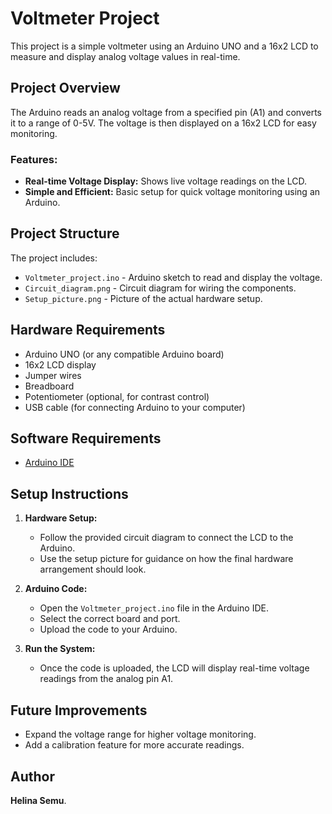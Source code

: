 # Voltmeter Project

This project is a simple voltmeter using an Arduino UNO and a 16x2 LCD to measure and display analog voltage values in real-time.

## Project Overview

The Arduino reads an analog voltage from a specified pin (A1) and converts it to a range of 0-5V. The voltage is then displayed on a 16x2 LCD for easy monitoring. 

### Features:
- **Real-time Voltage Display:** Shows live voltage readings on the LCD.
- **Simple and Efficient:** Basic setup for quick voltage monitoring using an Arduino.

## Project Structure

The project includes:
- `Voltmeter_project.ino` - Arduino sketch to read and display the voltage.
- `Circuit_diagram.png` - Circuit diagram for wiring the components.
- `Setup_picture.png` - Picture of the actual hardware setup.

## Hardware Requirements

- Arduino UNO (or any compatible Arduino board)
- 16x2 LCD display
- Jumper wires
- Breadboard
- Potentiometer (optional, for contrast control)
- USB cable (for connecting Arduino to your computer)

## Software Requirements

- [Arduino IDE](https://www.arduino.cc/en/software)

## Setup Instructions

1. **Hardware Setup:**
   - Follow the provided circuit diagram to connect the LCD to the Arduino.
   - Use the setup picture for guidance on how the final hardware arrangement should look.

2. **Arduino Code:**
   - Open the `Voltmeter_project.ino` file in the Arduino IDE.
   - Select the correct board and port.
   - Upload the code to your Arduino.

3. **Run the System:**
   - Once the code is uploaded, the LCD will display real-time voltage readings from the analog pin A1.

## Future Improvements

- Expand the voltage range for higher voltage monitoring.
- Add a calibration feature for more accurate readings.

## Author

**Helina Semu**.


